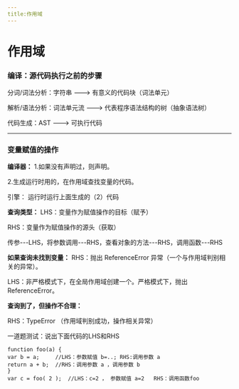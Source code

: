```yaml
---
title:作用域
---
```


# 作用域


### 编译：源代码执行之前的步骤

分词/词法分析：字符串 ---> 有意义的代码块（词法单元）

解析/语法分析：词法单元流 ---> 代表程序语法结构的树（抽象语法树）

代码生成：AST ---> 可执行代码

---

### 变量赋值的操作

**编译器：**
1.如果没有声明过，则声明。

2.生成运行时用的，在作用域查找变量的代码。

引擎：
运行时运行上面生成的（2）代码

**查询类型：**
LHS：变量作为赋值操作的目标（赋予）

RHS：变量作为赋值操作的源头（获取）

传参---LHS，将参数调用---RHS，查看对象的方法---RHS，调用函数---RHS

**如果查询未找到变量：**
RHS：抛出 ReferenceError 异常（一个与作用域判别相关的异常）。

LHS：非严格模式下，在全局作用域创建一个。严格模式下，抛出 ReferenceError。

**查询到了，但操作不合理：**

RHS：TypeError （作用域判别成功，操作相关异常）

一道题测试：说出下面代码的LHS和RHS
```
function foo(a) {   
var b = a;     //LHS：参数赋值 b=..; RHS:调用参数 a
return a + b;  //RHS：调用参数 a ，调用参数 b
}
var c = foo( 2 );  //LHS：c=2 ， 参数赋值 a=2   RHS：调用函数foo
```